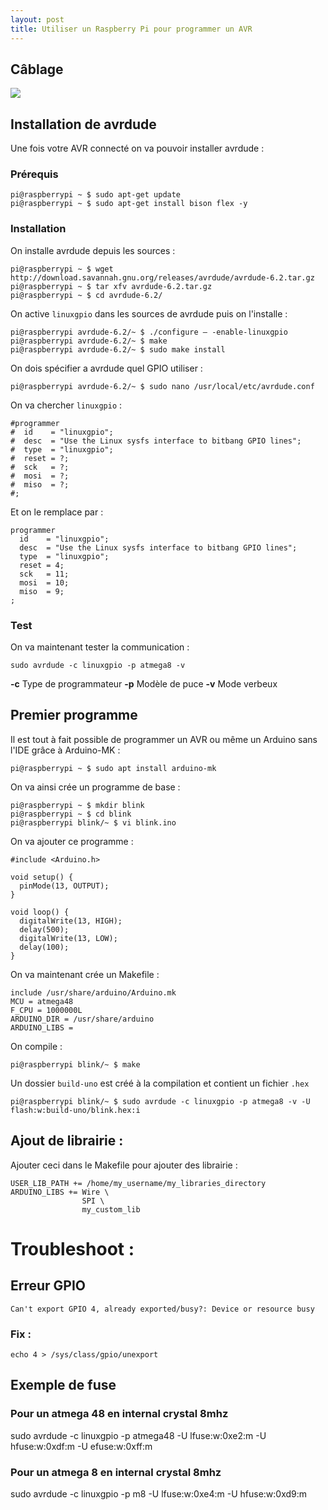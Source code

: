 ```yaml
---
layout: post
title: Utiliser un Raspberry Pi pour programmer un AVR
---
```

## Câblage

![](/home/jugu/Documents/piATmega-500.jpg)

## Installation de avrdude

Une fois votre AVR connecté on va pouvoir installer avrdude : 

### Prérequis 

```
pi@raspberrypi ~ $ sudo apt-get update
pi@raspberrypi ~ $ sudo apt-get install bison flex -y
```

### Installation 
On installe avrdude depuis les sources :

```
pi@raspberrypi ~ $ wget http://download.savannah.gnu.org/releases/avrdude/avrdude-6.2.tar.gz
pi@raspberrypi ~ $ tar xfv avrdude-6.2.tar.gz
pi@raspberrypi ~ $ cd avrdude-6.2/
```

On active `linuxgpio` dans les sources de avrdude puis on l'installe :

```
pi@raspberrypi avrdude-6.2/~ $ ./configure – -enable-linuxgpio
pi@raspberrypi avrdude-6.2/~ $ make
pi@raspberrypi avrdude-6.2/~ $ sudo make install
```

On dois spécifier a avrdude quel GPIO utiliser :

```
pi@raspberrypi avrdude-6.2/~ $ sudo nano /usr/local/etc/avrdude.conf
```

On va chercher `linuxgpio` : 

```
#programmer
#  id    = "linuxgpio";
#  desc  = "Use the Linux sysfs interface to bitbang GPIO lines";
#  type  = "linuxgpio";
#  reset = ?;
#  sck   = ?;
#  mosi  = ?;
#  miso  = ?;
#;
```

Et on le remplace par :

```
programmer
  id    = "linuxgpio";
  desc  = "Use the Linux sysfs interface to bitbang GPIO lines";
  type  = "linuxgpio";
  reset = 4;
  sck   = 11;
  mosi  = 10;
  miso  = 9;
;
```

### Test 
On va maintenant tester la communication : 

```
sudo avrdude -c linuxgpio -p atmega8 -v 
```

**-c** Type de programmateur
**-p** Modèle de puce 
**-v** Mode verbeux 

## Premier programme 

Il est tout à fait possible de programmer un AVR ou même un Arduino sans l'IDE grâce à Arduino-MK :

```
pi@raspberrypi ~ $ sudo apt install arduino-mk
```

On va ainsi crée un programme de base : 

```
pi@raspberrypi ~ $ mkdir blink
pi@raspberrypi ~ $ cd blink
pi@raspberrypi blink/~ $ vi blink.ino
```

On va ajouter ce programme :
```
#include <Arduino.h>

void setup() {
  pinMode(13, OUTPUT);     
}

void loop() {
  digitalWrite(13, HIGH);
  delay(500);
  digitalWrite(13, LOW);
  delay(100);
}
```

On va maintenant crée un Makefile :
```
include /usr/share/arduino/Arduino.mk
MCU = atmega48
F_CPU = 1000000L
ARDUINO_DIR = /usr/share/arduino
ARDUINO_LIBS =
```

On compile :

```
pi@raspberrypi blink/~ $ make
```

Un dossier `build-uno` est créé à la compilation et contient un fichier `.hex`

```
pi@raspberrypi blink/~ $ sudo avrdude -c linuxgpio -p atmega8 -v -U flash:w:build-uno/blink.hex:i
```

## Ajout de librairie : 

Ajouter ceci dans le Makefile pour ajouter des librairie :
```
USER_LIB_PATH += /home/my_username/my_libraries_directory
ARDUINO_LIBS += Wire \
                SPI \
                my_custom_lib
```

# Troubleshoot :

## Erreur GPIO
```
Can't export GPIO 4, already exported/busy?: Device or resource busy
```
### Fix : 
```
echo 4 > /sys/class/gpio/unexport 
```
## Exemple de fuse 

### Pour un atmega 48 en internal crystal 8mhz
sudo avrdude -c linuxgpio -p atmega48 -U lfuse:w:0xe2:m -U hfuse:w:0xdf:m -U efuse:w:0xff:m

### Pour un atmega 8 en internal crystal 8mhz 
sudo avrdude -c linuxgpio -p m8 -U lfuse:w:0xe4:m -U hfuse:w:0xd9:m 
